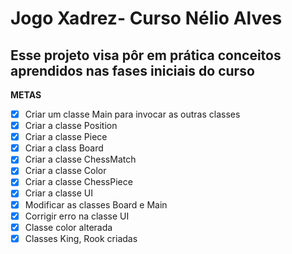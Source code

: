 # Jogo Xadrez- Curso Nélio Alves

## Esse projeto visa pôr em prática conceitos aprendidos nas fases iniciais do curso

**METAS**

- [x] Criar um classe Main para invocar as outras classes
- [x] Criar a classe Position 
- [x] Criar a classe Piece
- [x] Criar a class Board
- [x] Criar a classe ChessMatch
- [x] Criar a classe Color
- [x] Criar a classe ChessPiece
- [x] Criar a classe UI
- [x] Modificar as classes Board e Main
- [x] Corrigir erro na classe UI
- [x] Classe color alterada
- [x] Classes King, Rook criadas